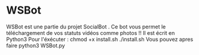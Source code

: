 # WSBot
WSBot est une partie du projet SocialBot . Ce bot vous permet le téléchargement de vos statuts vidéos comme photos !!
Il est écrit en Python3
Pour l'éxécuter :
chmod +x install.sh
./install.sh 
Vous pouvez apres faire python3 WSBot.py
